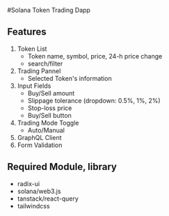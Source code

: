 #Solana Token Trading Dapp

## Features
1. Token List
   - Token name, symbol, price, 24-h price change
   - search/filter
2. Trading Pannel
   - Selected Token's information
3. Input Fields
   - Buy/Sell amount
   - Slippage tolerance (dropdown: 0.5%, 1%, 2%)
   - Stop-loss price
   - Buy/Sell button
4. Trading Mode Toggle
   - Auto/Manual 
5. GraphQL Client
6. Form Validation

## Required Module, library

- radix-ui
- solana/web3.js
- tanstack/react-query
- tailwindcss